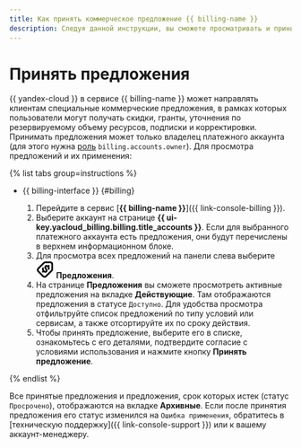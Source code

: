 ```yaml
---
title: Как принять коммерческое предложение {{ billing-name }}
description: Следуя данной инструкции, вы сможете просматривать и принимать коммерческие предложения.
---
```


# Принять предложения

{{ yandex-cloud }} в сервисе {{ billing-name }} может направлять клиентам специальные коммерческие предложения, в рамках которых пользователи могут получать скидки, гранты, уточнения по резервируемому объему ресурсов, подписки и корректировки. Принимать предложения может только владелец платежного аккаунта (для этого нужна [роль](../security/index.md#billing-accounts-owner) `billing.accounts.owner`). Для просмотра предложений и их применения:

{% list tabs group=instructions %}

- {{ billing-interface }} {#billing}

  1. Перейдите в сервис [**{{ billing-name }}**]({{ link-console-billing }}).
  1. Выберите аккаунт на странице **{{ ui-key.yacloud_billing.billing.title_accounts }}**. Если для выбранного платежного аккаунта есть предложения, они будут перечислены в верхнем информационном блоке.   
  1. Для просмотра всех предложений на панели слева выберите ![image](../../_assets/console-icons/tag-dollar.svg) **Предложения**.
  1. На странице **Предложения** вы сможете просмотреть активные предложения на вкладке **Действующие**. Там отображаются предложения в статусе `Доступно`. Для удобства просмотра отфильтруйте список предложений по типу условий или сервисам, а также отсортируйте их по сроку действия. 
  1. Чтобы принять предложение, выберите его в списке, ознакомьтесь с его деталями, подтвердите согласие с условиями использования и нажмите кнопку **Принять предложение**.

{% endlist %}

Все принятые предложения и предложения, срок которых истек (статус `Просрочено`), отображаются на вкладке **Архивные**. Если после принятия предложения его статус изменился на `Ошибка применения`, обратитесь в [техническую поддержку]({{ link-console-support }}) или к вашему аккаунт-менеджеру.
